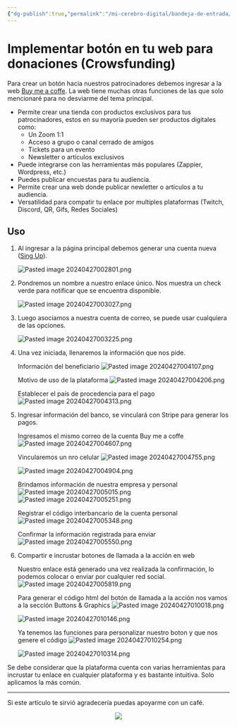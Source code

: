 ```yaml
---
{"dg-publish":true,"permalink":"/mi-cerebro-digital/bandeja-de-entrada/202404270008/","tags":["Zettelkasten","Web","Crowdfunding"]}
---
```


# Implementar botón en tu web para donaciones (Crowsfunding)

Para crear un botón hacia nuestros patrocinadores debemos ingresar a la web [Buy me a coffe](https://buymeacoffee.com/brand?l=es). La web tiene muchas otras funciones de las que solo mencionaré para no desviarme del tema principal.

- Permite crear una tienda con productos exclusivos para tus patrocinadores, estos en su mayoría pueden ser productos digitales como:
	- Un Zoom 1:1
	- Acceso a grupo o canal cerrado de amigos
	- Tickets para un evento
	- Newsletter o artículos exclusivos
- Puede integrarse con las herramientas más populares (Zappier, Wordpress, etc.)
- Puedes publicar encuestas para tu audiencia.
- Permite crear una web donde publicar newletter o artículos a tu audiencia.
- Versatilidad para compatir tu enlace por multiples plataformas (Twitch, Discord, QR, Gifs, Redes Sociales)

## Uso

1. Al ingresar a la página principal debemos generar una cuenta nueva ([Sing Up](https://buymeacoffee.com/signup)).

	![Pasted image 20240427002801.png](/img/user/Mi%20Cerebro%20Digital/%F0%9F%93%A9Bandeja%20de%20Entrada/%F0%9F%93%8EAnexos/Pasted%20image%2020240427002801.png)

2. Pondremos un nombre a nuestro enlace único. Nos muestra un check verde para notificar que se encuentra disponible.

	![Pasted image 20240427003027.png](/img/user/Mi%20Cerebro%20Digital/%F0%9F%93%A9Bandeja%20de%20Entrada/%F0%9F%93%8EAnexos/Pasted%20image%2020240427003027.png)

3. Luego asociamos a nuestra cuenta de correo, se puede usar cualquiera de las opciones.

	![Pasted image 20240427003225.png](/img/user/Mi%20Cerebro%20Digital/%F0%9F%93%A9Bandeja%20de%20Entrada/%F0%9F%93%8EAnexos/Pasted%20image%2020240427003225.png)

4. Una vez iniciada, llenaremos la información que nos pide.

	Información del beneficiario
	![Pasted image 20240427004107.png](/img/user/Mi%20Cerebro%20Digital/%F0%9F%93%A9Bandeja%20de%20Entrada/%F0%9F%93%8EAnexos/Pasted%20image%2020240427004107.png)

	Motivo de uso de la plataforma
	![Pasted image 20240427004206.png](/img/user/Mi%20Cerebro%20Digital/%F0%9F%93%A9Bandeja%20de%20Entrada/%F0%9F%93%8EAnexos/Pasted%20image%2020240427004206.png)

	Establecer el país de procedencia para el pago
	![Pasted image 20240427004313.png](/img/user/Mi%20Cerebro%20Digital/%F0%9F%93%A9Bandeja%20de%20Entrada/%F0%9F%93%8EAnexos/Pasted%20image%2020240427004313.png)

5. Ingresar información del banco, se vinculará con Stripe para generar los pagos.

	Ingresamos el mismo correo de la cuenta Buy me a coffe
	![Pasted image 20240427004607.png](/img/user/Mi%20Cerebro%20Digital/%F0%9F%93%A9Bandeja%20de%20Entrada/%F0%9F%93%8EAnexos/Pasted%20image%2020240427004607.png)

	Vincularemos un nro celular
	![Pasted image 20240427004755.png](/img/user/Mi%20Cerebro%20Digital/%F0%9F%93%A9Bandeja%20de%20Entrada/%F0%9F%93%8EAnexos/Pasted%20image%2020240427004755.png)

	![Pasted image 20240427004904.png](/img/user/Mi%20Cerebro%20Digital/%F0%9F%93%A9Bandeja%20de%20Entrada/%F0%9F%93%8EAnexos/Pasted%20image%2020240427004904.png)

	Brindamos información de nuestra empresa y personal
	![Pasted image 20240427005015.png](/img/user/Mi%20Cerebro%20Digital/%F0%9F%93%A9Bandeja%20de%20Entrada/%F0%9F%93%8EAnexos/Pasted%20image%2020240427005015.png)
	![Pasted image 20240427005251.png](/img/user/Mi%20Cerebro%20Digital/%F0%9F%93%A9Bandeja%20de%20Entrada/%F0%9F%93%8EAnexos/Pasted%20image%2020240427005251.png)

	Registrar el código interbancario de la cuenta personal
	![Pasted image 20240427005348.png](/img/user/Mi%20Cerebro%20Digital/%F0%9F%93%A9Bandeja%20de%20Entrada/%F0%9F%93%8EAnexos/Pasted%20image%2020240427005348.png)

	Confirmar la información registrada para enviar
	![Pasted image 20240427005550.png](/img/user/Mi%20Cerebro%20Digital/%F0%9F%93%A9Bandeja%20de%20Entrada/%F0%9F%93%8EAnexos/Pasted%20image%2020240427005550.png)

6. Compartir e incrustar botones de llamada a la acción en web

	Nuestro enlace está generado una vez realizada la confirmación, lo podemos colocar o enviar por cualquier red social.
	![Pasted image 20240427005819.png](/img/user/Mi%20Cerebro%20Digital/%F0%9F%93%A9Bandeja%20de%20Entrada/%F0%9F%93%8EAnexos/Pasted%20image%2020240427005819.png)

	Para generar el código html del botón de llamada a la acción nos vamos a la sección Buttons & Graphics
	![Pasted image 20240427010018.png](/img/user/Mi%20Cerebro%20Digital/%F0%9F%93%A9Bandeja%20de%20Entrada/%F0%9F%93%8EAnexos/Pasted%20image%2020240427010018.png)
	
	![Pasted image 20240427010146.png](/img/user/Mi%20Cerebro%20Digital/%F0%9F%93%A9Bandeja%20de%20Entrada/%F0%9F%93%8EAnexos/Pasted%20image%2020240427010146.png)

	Ya tenemos las funciones para personalizar nuestro boton y que nos genere el código
	![Pasted image 20240427010254.png](/img/user/Mi%20Cerebro%20Digital/%F0%9F%93%A9Bandeja%20de%20Entrada/%F0%9F%93%8EAnexos/Pasted%20image%2020240427010254.png)

	![Pasted image 20240427010314.png](/img/user/Mi%20Cerebro%20Digital/%F0%9F%93%A9Bandeja%20de%20Entrada/%F0%9F%93%8EAnexos/Pasted%20image%2020240427010314.png)

Se debe considerar que la plataforma cuenta con varias herramientas para incrustar tu enlace en cualquier plataforma y es bastante intuitiva. Solo aplicamos la más común.

---
Si este artículo te sirvió agradecería puedas apoyarme con un café.

<div style="display: flex; justify-content: center; cursor:pointer;">
<a href="https://www.buymeacoffee.com/brian162006"><img src="https://img.buymeacoffee.com/button-api/?text=Invitame un café&emoji=&slug=brian162006&button_colour=FFDD00&font_colour=000000&font_family=Lato&outline_colour=000000&coffee_colour=ffffff" /></a></div>